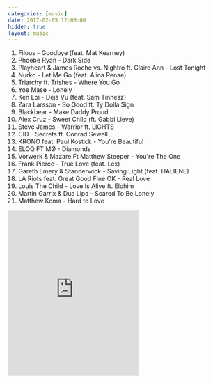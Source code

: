 ```yaml
---
categories: [music]
date: 2017-02-05 12:00:00
hidden: true
layout: music
---
```


1. Filous - Goodbye (feat. Mat Kearney)
2. Phoebe Ryan - Dark Side
3. Playheart & James Roche vs. Nightro ft. Claire Ann - Lost Tonight
4. Nurko - Let Me Go (feat. Alina Renae)
5. Triarchy ft. Trishes - Where You Go
6. Yoe Mase - Lonely
7. Ken Loi - Déjà Vu (feat. Sam Tinnesz)
8. Zara Larsson - So Good ft. Ty Dolla $ign
9. Blackbear - Make Daddy Proud
10. Alex Cruz - Sweet Child (ft. Gabbi Lieve)
11. Steve James - Warrior ft. LIGHTS
12. CID - Secrets ft. Conrad Sewell
13. KRONO feat. Paul Kostick - You're Beautiful
14. ELOQ FT MØ - Diamonds
15. Vorwerk & Mazare Ft Matthew Steeper - You're The One
16. Frank Pierce - True Love (feat. Lex)
17. Gareth Emery & Standerwick - Saving Light (feat. HALIENE)
18. LA Riots feat. Great Good Fine OK - Real Love
19. Louis The Child - Love Is Alive ft. Elohim
20. Martin Garrix & Dua Lipa - Scared To Be Lonely
21. Matthew Koma - Hard to Love

<div class="center">
  <iframe src="https://embed.spotify.com/?uri=spotify%3Aalbum%3A72QrPCGdsW94gJZvQY8ZFV&theme=white" width="300" height="380" frameborder="0" allowtransparency="true"></iframe>
</div>